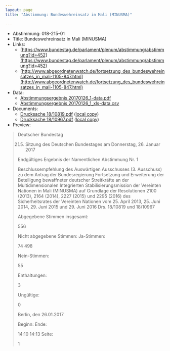 ```yaml
---
layout: page
title: "Abstimmung: Bundeswehreinsatz in Mali (MINUSMA)"

---
```


* Abstimmung: 018-215-01
* Title: Bundeswehreinsatz in Mali (MINUSMA)
* Links: 
    * [https://www.bundestag.de/parlament/plenum/abstimmung/abstimmung?id=452](https://www.bundestag.de/parlament/plenum/abstimmung/abstimmung?id=452)
    * [http://www.abgeordnetenwatch.de/fortsetzung_des_bundeswehreinsatzes_in_mali-1105-847.html](http://www.abgeordnetenwatch.de/fortsetzung_des_bundeswehreinsatzes_in_mali-1105-847.html)
* Data: 
    * [Abstimmungsergebnis 20170126_1-data.pdf](/res/abstimmungsliste/20170126_1-data.pdf)
    * [Abstimmungsergebnis 20170126_1_xls-data.csv](/res/abstimmungsliste/analyses/20170126_1_xls-data.csv)
* Documents: 
    * [Drucksache 18/10819.pdf](http://dip21.bundestag.de/dip21/btd/18/108/1810819.pdf) ([local copy](/res/abstimmungsdaten/018-215-01/1810819.pdf))
    * [Drucksache 18/10967.pdf](http://dip21.bundestag.de/dip21/btd/18/109/1810967.pdf) ([local copy](/res/abstimmungsdaten/018-215-01/1810967.pdf))
* Preview: 
> Deutscher Bundestag
> 
> 215. Sitzung des Deutschen Bundestages
> am Donnerstag, 26. Januar 2017
> 
> Endgültiges Ergebnis der Namentlichen Abstimmung Nr. 1
> 
> Beschlussempfehlung des Auswärtigen Ausschusses (3. Ausschuss) zu dem Antrag der
> Bundesregierung
> Fortsetzung und Erweiterung der Beteiligung bewaffneter deutscher Streitkräfte an der
> Multidimensionalen Integrierten Stabilisierungsmission der Vereinten Nationen in Mali
> (MINUSMA) auf Grundlage der Resolutionen 2100 (2013), 2164 (2014), 2227 (2015) und
> 2295 (2016) des Sicherheitsrates der Vereinten Nationen vom 25. April 2013, 25. Juni 2014,
> 29. Juni 2015 und 29. Juni 2016
> Drs. 18/10819 und 18/10967
> 
> Abgegebene Stimmen insgesamt:
> 
> 556
> 
> Nicht abgegebene Stimmen:
> Ja-Stimmen:
> 
> 74
> 498
> 
> Nein-Stimmen:
> 
> 55
> 
> Enthaltungen:
> 
> 3
> 
> Ungültige:
> 
> 0
> 
> Berlin, den 26.01.2017
> 
> Beginn:
> Ende:
> 
> 14:10
> 14:13
> Seite:
> 
> 1
> 
> 

